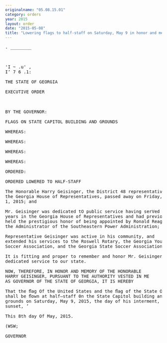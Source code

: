 ```yaml
---
originalname: "05.08.15.01"
category: orders
year: 2015
layout: order
date: "2015-05-08"
title: "Lowering flags to half-staff on Saturday, May 9 in honor and memory of Representative Harry Geisinger"
---
```

<pre>
. ________

    

'I ~ .u' ,
I‘ 7 6 .1:

THE STATE OF GEORGIA

EXECUTIVE ORDER

 

BY THE GOVERNOR:

FLAGS ON STATE CAPITOL BUILDING AND GROUNDS

WHEREAS:

WHEREAS:

WHEREAS:

WHEREAS:

ORDERED:

ORDERED LOWERED TO HALF-STAFF

The Honorable Harry Geisinger, the District 48 representative in
the Georgia House of Representatives, passed away on Friday, May
1, 2015; and

Mr. Geisinger was dedicated tO public service having serVed 16
years in the Georgia House of Representatives and had previously
held the prestigious honor of being appointed by Ronald Reagan as
the Administrator of the Southeastern Power Administration; and

Representative Geisinger was active in his community, and
extended his services to the Roswell Rotary, the Georgia Youth
Soccer Association, and the Georgia State Soccer Association; and

It is fitting and proper to remember and honor Mr. Geisinger for his
dedicated service to our state.

NOW, THEREFORE, IN HONOR AND MEMORY OF THE HONORABLE
HARRY GEISINGER, PURSUANT TO THE AUTHORITY VESTED IN ME
AS GOVERNOR OF THE STATE OF GEORGIA, IT IS HEREBY

That the ﬂag Of the United States and the ﬂag of the State Of Georgia
shall be ﬂown at half—staff 0n the State Capitol building and
grounds on Saturday, May 9, 2015, the day of his interment, until
sunset, ’

This 8th day Of May, 2015.

(WSW;

GOVERNOR

 

 

</pre>
